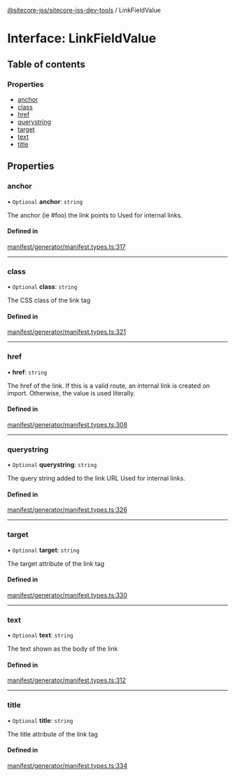 [@sitecore-jss/sitecore-jss-dev-tools](../README.md) / LinkFieldValue

# Interface: LinkFieldValue

## Table of contents

### Properties

- [anchor](LinkFieldValue.md#anchor)
- [class](LinkFieldValue.md#class)
- [href](LinkFieldValue.md#href)
- [querystring](LinkFieldValue.md#querystring)
- [target](LinkFieldValue.md#target)
- [text](LinkFieldValue.md#text)
- [title](LinkFieldValue.md#title)

## Properties

### anchor

• `Optional` **anchor**: `string`

The anchor (ie #foo) the link points to
Used for internal links.

#### Defined in

[manifest/generator/manifest.types.ts:317](https://github.com/Sitecore/jss/blob/8d9ffcc96/packages/sitecore-jss-dev-tools/src/manifest/generator/manifest.types.ts#L317)

___

### class

• `Optional` **class**: `string`

The CSS class of the link tag

#### Defined in

[manifest/generator/manifest.types.ts:321](https://github.com/Sitecore/jss/blob/8d9ffcc96/packages/sitecore-jss-dev-tools/src/manifest/generator/manifest.types.ts#L321)

___

### href

• **href**: `string`

The href of the link. If this is a valid route, an internal link is created on import.
Otherwise, the value is used literally.

#### Defined in

[manifest/generator/manifest.types.ts:308](https://github.com/Sitecore/jss/blob/8d9ffcc96/packages/sitecore-jss-dev-tools/src/manifest/generator/manifest.types.ts#L308)

___

### querystring

• `Optional` **querystring**: `string`

The query string added to the link URL
Used for internal links.

#### Defined in

[manifest/generator/manifest.types.ts:326](https://github.com/Sitecore/jss/blob/8d9ffcc96/packages/sitecore-jss-dev-tools/src/manifest/generator/manifest.types.ts#L326)

___

### target

• `Optional` **target**: `string`

The target attribute of the link tag

#### Defined in

[manifest/generator/manifest.types.ts:330](https://github.com/Sitecore/jss/blob/8d9ffcc96/packages/sitecore-jss-dev-tools/src/manifest/generator/manifest.types.ts#L330)

___

### text

• `Optional` **text**: `string`

The text shown as the body of the link

#### Defined in

[manifest/generator/manifest.types.ts:312](https://github.com/Sitecore/jss/blob/8d9ffcc96/packages/sitecore-jss-dev-tools/src/manifest/generator/manifest.types.ts#L312)

___

### title

• `Optional` **title**: `string`

The title attribute of the link tag

#### Defined in

[manifest/generator/manifest.types.ts:334](https://github.com/Sitecore/jss/blob/8d9ffcc96/packages/sitecore-jss-dev-tools/src/manifest/generator/manifest.types.ts#L334)
